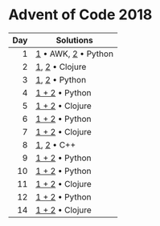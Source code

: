 # Advent of Code 2018

|  Day | Solutions                                 |
| ---: | ----------------------------------------- |
|    1 | [1](01.1.sh) • AWK, [2](01.2.py) • Python |
|    2 | [1](02.1.clj), [2](02.1.clj) • Clojure    |
|    3 | [1](03.1.py), [2](03.2.py) • Python       |
|    4 | [1 + 2](04.py) • Python                   |
|    5 | [1 + 2](05.clj) • Clojure                 |
|    6 | [1 + 2](06.py) • Python                   |
|    7 | [1 + 2](07.clj) • Clojure                 |
|    8 | [1](08.1.cpp), [2](08.2.cpp) • C++        |
|    9 | [1 + 2](09.py) • Python                   |
|   10 | [1 + 2](10.py) • Python                   |
|   11 | [1 + 2](11.clj) • Clojure                 |
|   12 | [1 + 2](12.py) • Python                   |
|   14 | [1 + 2](14.clj) • Clojure                 |
